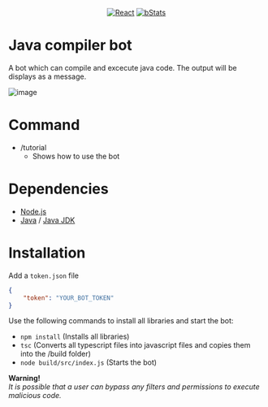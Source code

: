 <p align="center">
<a href=""><img src="https://img.shields.io/badge/Typescript-20232A?style=for-the-badge&logo=typescript&logoColor=61DAFB" alt="React"></a>
<a href=""><img src="https://img.shields.io/badge/Node.js-20232A?style=for-the-badge&logo=node.js&logoColor=61DAFB" alt="bStats"></a>
</p>

# Java compiler bot
A bot which can compile and excecute java code.
The output will be displays as a message.

![image](https://github.com/MaximFiedler/code-compile-bot/assets/114857048/f19fddb5-d1c8-403a-b607-f3b272b3ecbe)


# Command
- /tutorial
	- Shows how to use the bot

# Dependencies
- [Node.js](https://nodejs.org/en/download)
- [Java](https://www.java.com/en/download/) / [Java JDK](https://www.oracle.com/java/technologies/downloads/)

# Installation
Add a `token.json` file
```json
{
	"token": "YOUR_BOT_TOKEN"
}
```
Use the following commands to install all libraries and start the bot:
- `npm install` (Installs all libraries)
- `tsc` (Converts all typescript files into javascript files and copies them into the /build folder)
- `node build/src/index.js` (Starts the bot)

**Warning!**<br>
_It is possible that a user can bypass any filters and permissions to execute malicious code._
